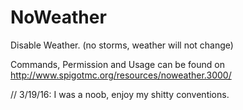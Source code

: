# NoWeather
Disable Weather. (no storms, weather will not change)

Commands, Permission and Usage can be found on http://www.spigotmc.org/resources/noweather.3000/

// 3/19/16: I was a noob, enjoy my shitty conventions.
